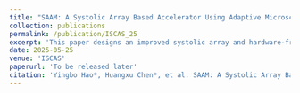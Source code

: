 ```yaml
---
title: "SAAM: A Systolic Array Based Accelerator Using Adaptive Microscaling Format for LLM Inference"
collection: publications
permalink: /publication/ISCAS_25
excerpt: 'This paper designs an improved systolic array and hardware-friendly encoding scheme utilizing MX format resulting in a high-performance dataflow framework.'
date: 2025-05-25
venue: 'ISCAS'
paperurl: 'To be released later'
citation: 'Yingbo Hao*, Huangxu Chen*, et al. SAAM: A Systolic Array Based Accelerator Using Adaptive Microscaling Format for LLM Inference. In 2025 IEEE International Symposium on Circuits and Systems (ISCAS), pages 1–5. IEEE, 2025.'
---
```

